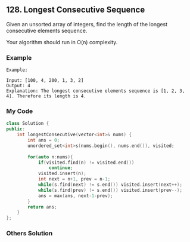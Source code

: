 ## 128. Longest Consecutive Sequence

Given an unsorted array of integers, find the length of the longest consecutive elements sequence.

Your algorithm should run in O(n) complexity.

### Example
```
Example:

Input: [100, 4, 200, 1, 3, 2]
Output: 4
Explanation: The longest consecutive elements sequence is [1, 2, 3, 4]. Therefore its length is 4.
```

### My Code
```c++
class Solution {
public:
    int longestConsecutive(vector<int>& nums) {
        int ans = 0;
        unordered_set<int>s(nums.begin(), nums.end()), visited;
        
        for(auto n:nums){
            if(visited.find(n) != visited.end())
                continue;
            visited.insert(n);
            int next = n+1, prev = n-1;
            while(s.find(next) != s.end()) visited.insert(next++);
            while(s.find(prev) != s.end()) visited.insert(prev--);
            ans = max(ans, next-1-prev);
        }
        return ans;
    }
};
```


### Others Solution
```c++
```

